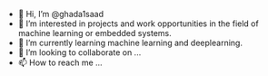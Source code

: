 - 👋 Hi, I’m @ghada1saad
- 👀 I’m interested in projects and work opportunities in the field of machine learning or embedded systems.
- 🌱 I’m currently learning machine learning and deeplearning.
- 💞️ I’m looking to collaborate on ...
- 📫 How to reach me ...

<!---
ghada1saad/ghada1saad is a ✨ special ✨ repository because its `README.md` (this file) appears on your GitHub profile.
You can click the Preview link to take a look at your changes.
--->
